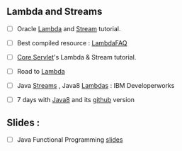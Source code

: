 ## Lambda and Streams
- [ ] Oracle [Lambda](https://docs.oracle.com/javase/tutorial/java/javaOO/lambdaexpressions.html) and [Stream](https://docs.oracle.com/javase/tutorial/collections/streams/index.html) tutorial.
- [ ] Best compiled resource : [LambdaFAQ](http://www.lambdafaq.org/)
- [ ] [Core Servlet](http://www.coreservlets.com/java-8-tutorial/)'s Lambda & Stream tutorial.
- [ ] Road to [Lambda](https://www.eclipsecon.org/na2014/sites/default/files/slides/2014-03-18%20The%20Road%20To%20Lambda.pdf)
- [ ] Java [Streams](https://www.ibm.com/developerworks/library/j-java-streams-1-brian-goetz/index.html) ,  Java8 [Lambdas](https://www.ibm.com/developerworks/library/j-java8lambdas/index.html) : IBM Developerworks

- [ ] 7 days with [Java8](https://shekhargulati.com/7-days-with-java-8/) and its [github](https://github.com/shekhargulati/java8-the-missing-tutorial) version

## Slides :
- [ ] Java Functional Programming [slides](https://web.njit.edu/~cx62/download/Java%20Lambda%20Expression.pdf)

